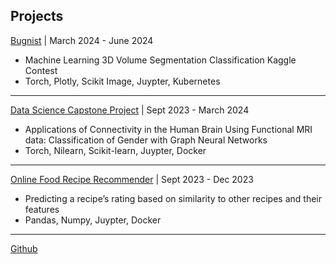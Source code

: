 ## Projects

[Bugnist](https://github.com/AndrewCheng02/Bugnist-Competition-Submission) | March 2024 - June 2024
* Machine Learning 3D Volume Segmentation Classification Kaggle Contest
* Torch, Plotly, Scikit Image, Juypter, Kubernetes 

---

[Data Science Capstone Project](https://andrewcheng02.github.io/DSC180B-Capstone-ProjectA09/docs/) | Sept 2023 - March 2024
* Applications of Connectivity in the Human Brain Using Functional MRI data: Classification of Gender with Graph Neural Networks
* Torch, Nilearn, Scikit-learn, Juypter, Docker 

---

[Online Food Recipe Recommender](https://github.com/AndrewCheng02/CSE-158-Assignment-2) | Sept 2023 - Dec 2023
* Predicting a recipe’s rating based on similarity to other recipes and their features
* Pandas, Numpy, Juypter, Docker 

---



[Github](https://github.com/AndrewCheng02)
